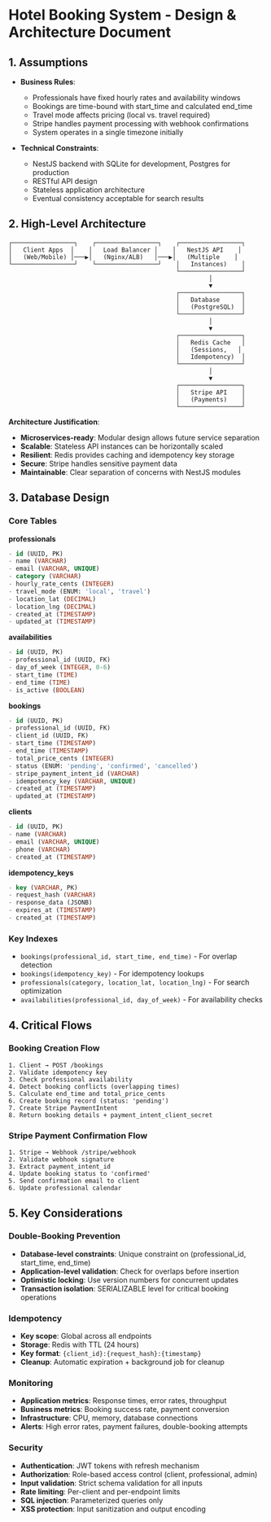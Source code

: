 # Hotel Booking System - Design & Architecture Document

## 1. Assumptions

- **Business Rules**: 
  - Professionals have fixed hourly rates and availability windows
  - Bookings are time-bound with start_time and calculated end_time
  - Travel mode affects pricing (local vs. travel required)
  - Stripe handles payment processing with webhook confirmations
  - System operates in a single timezone initially

- **Technical Constraints**:
  - NestJS backend with SQLite for development, Postgres for production
  - RESTful API design
  - Stateless application architecture
  - Eventual consistency acceptable for search results

## 2. High-Level Architecture

```
┌─────────────────┐    ┌─────────────────┐    ┌─────────────────┐
│   Client Apps  │    │   Load Balancer │    │   NestJS API    │
│   (Web/Mobile) │───▶│   (Nginx/ALB)   │───▶│   (Multiple    │
└─────────────────┘    └─────────────────┘    │   Instances)    │
                                              └─────────────────┘
                                                       │
                                                       ▼
                                              ┌─────────────────┐
                                              │   Database      │
                                              │   (PostgreSQL)  │
                                              └─────────────────┘
                                                       │
                                                       ▼
                                              ┌─────────────────┐
                                              │   Redis Cache   │
                                              │   (Sessions,   │
                                              │   Idempotency)  │
                                              └─────────────────┘
                                                       │
                                                       ▼
                                              ┌─────────────────┐
                                              │   Stripe API    │
                                              │   (Payments)    │
                                              └─────────────────┘
```

**Architecture Justification**:
- **Microservices-ready**: Modular design allows future service separation
- **Scalable**: Stateless API instances can be horizontally scaled
- **Resilient**: Redis provides caching and idempotency key storage
- **Secure**: Stripe handles sensitive payment data
- **Maintainable**: Clear separation of concerns with NestJS modules

## 3. Database Design

### Core Tables

**professionals**
```sql
- id (UUID, PK)
- name (VARCHAR)
- email (VARCHAR, UNIQUE)
- category (VARCHAR)
- hourly_rate_cents (INTEGER)
- travel_mode (ENUM: 'local', 'travel')
- location_lat (DECIMAL)
- location_lng (DECIMAL)
- created_at (TIMESTAMP)
- updated_at (TIMESTAMP)
```

**availabilities**
```sql
- id (UUID, PK)
- professional_id (UUID, FK)
- day_of_week (INTEGER, 0-6)
- start_time (TIME)
- end_time (TIME)
- is_active (BOOLEAN)
```

**bookings**
```sql
- id (UUID, PK)
- professional_id (UUID, FK)
- client_id (UUID, FK)
- start_time (TIMESTAMP)
- end_time (TIMESTAMP)
- total_price_cents (INTEGER)
- status (ENUM: 'pending', 'confirmed', 'cancelled')
- stripe_payment_intent_id (VARCHAR)
- idempotency_key (VARCHAR, UNIQUE)
- created_at (TIMESTAMP)
- updated_at (TIMESTAMP)
```

**clients**
```sql
- id (UUID, PK)
- name (VARCHAR)
- email (VARCHAR, UNIQUE)
- phone (VARCHAR)
- created_at (TIMESTAMP)
```

**idempotency_keys**
```sql
- key (VARCHAR, PK)
- request_hash (VARCHAR)
- response_data (JSONB)
- expires_at (TIMESTAMP)
- created_at (TIMESTAMP)
```

### Key Indexes
- `bookings(professional_id, start_time, end_time)` - For overlap detection
- `bookings(idempotency_key)` - For idempotency lookups
- `professionals(category, location_lat, location_lng)` - For search optimization
- `availabilities(professional_id, day_of_week)` - For availability checks

## 4. Critical Flows

### Booking Creation Flow
```
1. Client → POST /bookings
2. Validate idempotency key
3. Check professional availability
4. Detect booking conflicts (overlapping times)
5. Calculate end_time and total_price_cents
6. Create booking record (status: 'pending')
7. Create Stripe PaymentIntent
8. Return booking details + payment_intent_client_secret
```

### Stripe Payment Confirmation Flow
```
1. Stripe → Webhook /stripe/webhook
2. Validate webhook signature
3. Extract payment_intent_id
4. Update booking status to 'confirmed'
5. Send confirmation email to client
6. Update professional calendar
```

## 5. Key Considerations

### Double-Booking Prevention
- **Database-level constraints**: Unique constraint on (professional_id, start_time, end_time)
- **Application-level validation**: Check for overlaps before insertion
- **Optimistic locking**: Use version numbers for concurrent updates
- **Transaction isolation**: SERIALIZABLE level for critical booking operations

### Idempotency
- **Key scope**: Global across all endpoints
- **Storage**: Redis with TTL (24 hours)
- **Key format**: `{client_id}:{request_hash}:{timestamp}`
- **Cleanup**: Automatic expiration + background job for cleanup

### Monitoring
- **Application metrics**: Response times, error rates, throughput
- **Business metrics**: Booking success rate, payment conversion
- **Infrastructure**: CPU, memory, database connections
- **Alerts**: High error rates, payment failures, double-booking attempts

### Security
- **Authentication**: JWT tokens with refresh mechanism
- **Authorization**: Role-based access control (client, professional, admin)
- **Input validation**: Strict schema validation for all inputs
- **Rate limiting**: Per-client and per-endpoint limits
- **SQL injection**: Parameterized queries only
- **XSS protection**: Input sanitization and output encoding
